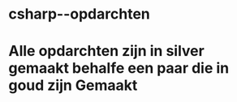# csharp--opdarchten

# Alle opdarchten zijn in silver gemaakt behalfe een paar die in goud zijn Gemaakt

